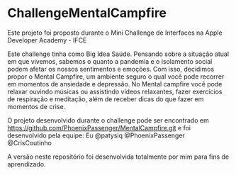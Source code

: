 # ChallengeMentalCampfire
Este projeto foi proposto durante o Mini Challenge de Interfaces na Apple Developer Academy - IFCE

Este challenge tinha como Big Idea Saúde. Pensando sobre a situação atual em que vivemos, sabemos o quanto a pandemia e o isolamento social podem afetar os nossos sentimentos e emoções. Com isso, decidimos propor o Mental Campfire, um ambiente seguro o qual você pode recorrer em momentos de ansiedade e depressão. No Mental campfire você pode relaxar ouvindo músicas ou assistindo vídeos relaxantes, fazer exercícios de respiração e meditação, além de receber dicas do que fazer em momentos de crise.

O projeto desenvolvido durante o challenge pode ser encontrado em https://github.com/PhoenixPassenger/MentalCampfire.git e foi desenvolvido pela equipe:
Eu
@patysiq
@PhoenixPassenger
@CrisCoutinho

A versão neste repositório foi desenvolvida totalmente por mim para fins de aprendizado.
